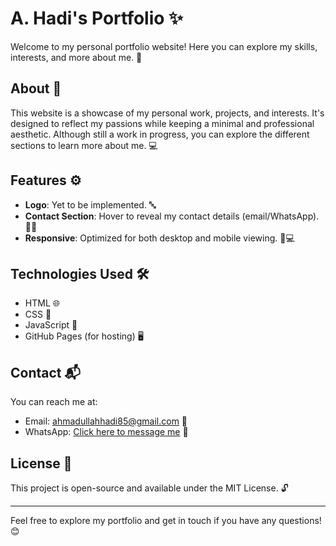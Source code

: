 # A. Hadi's Portfolio ✨

Welcome to my personal portfolio website! Here you can explore my skills, interests, and more about me. 🌟

## About 📝

This website is a showcase of my personal work, projects, and interests. It's designed to reflect my passions while keeping a minimal and professional aesthetic. Although still a work in progress, you can explore the different sections to learn more about me. 💻

## Features ⚙️

- **Logo**: Yet to be implemented. 🔤
- **Contact Section**: Hover to reveal my contact details (email/WhatsApp). 📧📱
- **Responsive**: Optimized for both desktop and mobile viewing. 📱💻

## Technologies Used 🛠️

- HTML 🌐
- CSS 🎨
- JavaScript 📜
- GitHub Pages (for hosting) 🖥️

## Contact 📬

You can reach me at:

- Email: [ahmadullahhadi85@gmail.com](mailto:ahmadullahhadi85@gmail.com) 📧
- WhatsApp: [Click here to message me](https://wa.me/+8801611469710) 📱

## License 📝

This project is open-source and available under the MIT License. 🔓

---

Feel free to explore my portfolio and get in touch if you have any questions! 😊
